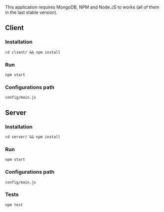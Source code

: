 This application requires MongoDB, NPM and Node.JS to works (all of them in the last stable version).

## Client

### Installation
`cd client/ && npm install`
### Run
`npm start`
### Configurations path
`config/main.js`

## Server

### Installation
`cd server/ && npm install`
### Run
`npm start`
### Configurations path
`config/main.js`

### Tests
`npm test`
